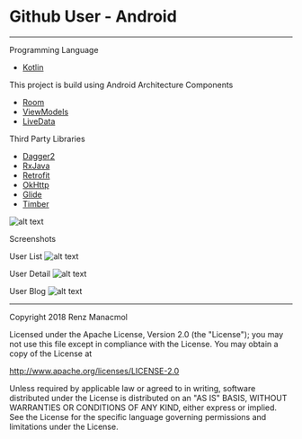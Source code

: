# Github User - Android

--------------------------------------------------

Programming Language
* [Kotlin](https://kotlinlang.org/)

This project is build using Android Architecture Components
* [Room](https://developer.android.com/topic/libraries/architecture/room.html)
* [ViewModels](https://developer.android.com/reference/android/arch/lifecycle/ViewModel.html)
* [LiveData](https://developer.android.com/reference/android/arch/lifecycle/LiveData.html)

Third Party Libraries
* [Dagger2](https://github.com/google/dagger)
* [RxJava](https://github.com/ReactiveX/RxJava)
* [Retrofit](https://github.com/square/retrofit)
* [OkHttp](http://square.github.io/okhttp/)
* [Glide](https://github.com/bumptech/glide)
* [Timber](https://github.com/JakeWharton/timber)

![alt text](https://bitbucket.org/rmanacmol/assets/raw/06fbb8a054d9236d7bb1d586cb5235be7728dbe3/mvvm.png)

Screenshots

User List
![alt text](https://bitbucket.org/rmanacmol/assets/raw/773e931b14c1896a6d59af44ea4c0984190385f4/1.png)

User Detail
![alt text](https://bitbucket.org/rmanacmol/assets/raw/773e931b14c1896a6d59af44ea4c0984190385f4/2.png)

User Blog
![alt text](https://bitbucket.org/rmanacmol/assets/raw/773e931b14c1896a6d59af44ea4c0984190385f4/3.png)

--------------------------------------------------

Copyright 2018 Renz Manacmol

Licensed under the Apache License, Version 2.0 (the "License");
you may not use this file except in compliance with the License.
You may obtain a copy of the License at

   http://www.apache.org/licenses/LICENSE-2.0

Unless required by applicable law or agreed to in writing, software
distributed under the License is distributed on an "AS IS" BASIS,
WITHOUT WARRANTIES OR CONDITIONS OF ANY KIND, either express or implied.
See the License for the specific language governing permissions and
limitations under the License.